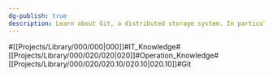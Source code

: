 ```yaml
---
dg-publish: true
description: Learn about Git, a distributed storage system. In particular, you should be able to explain how and why Git and GitHub are different.
---
```

#[[Projects/Library/000/000\|000]]#IT_Knowledge#[[Projects/Library/000/020/020\|020]]#Operation_Knowledge#[[Projects/Library/000/020/020.10/020.10\|020.10]]#Git



